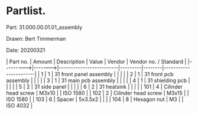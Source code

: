 # Partlist.

Part: 31.000.00.01.01_assembly

Drawn: Bert Timmerman

Date: 20200321

| Part no. | Amount | Description             | Value   | Vendor | Vendor no. / Standard |
|--------->|------->|-------------------------|---------|--------|-----------------------|
| 1        | 1      | 31 front panel assembly |         |        |                       |
| 2        | 1      | 31 front pcb assembly   |         |        |                       |
| 3        | 1      | 31 main pcb assembly    |         |        |                       |
| 4        | 1      | 31 shielding pcb        |         |        |                       |
| 5        | 2      | 31 side panel           |         |        |                       |
| 6        | 2      | 31 heatsink             |         |        |                       |
| 101      | 4      | Cilinder head screw     | M3x10   |        | ISO 1580              |
| 102      | 2      | Cilinder head screw     | M3x15   |        | ISO 1580              |
| 103      | 6      | Spacer                  | 5x3.5x2 |        |                       |
| 104      | 8      | Hexagon nut             | M3      |        | ISO 4032              |
